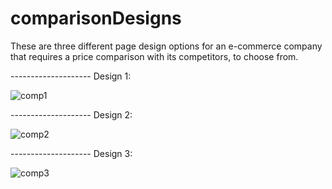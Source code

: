 # comparisonDesigns
These are three different page design options for an e-commerce company that requires a price comparison with its competitors, to choose from.

-------------------- Design 1:

![comp1](https://user-images.githubusercontent.com/126257372/222856452-8af926ad-eddc-4c20-a4ba-7d9ab47a2ecc.png)




-------------------- Design 2:

![comp2](https://user-images.githubusercontent.com/126257372/222856488-713c351a-0326-4f41-b37a-b46b2d65b367.png)




-------------------- Design 3:

![comp3](https://user-images.githubusercontent.com/126257372/222856502-39d6d9fa-3461-4436-9aae-7b21f22cc932.png)
